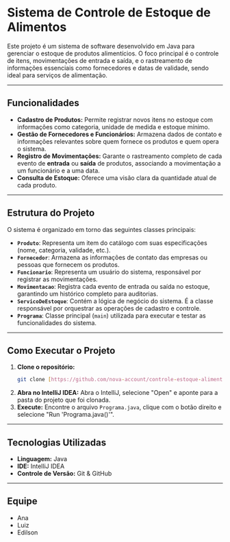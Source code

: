 # Sistema de Controle de Estoque de Alimentos

Este projeto é um sistema de software desenvolvido em Java para gerenciar o estoque de produtos alimentícios. O foco principal é o controle de itens, movimentações de entrada e saída, e o rastreamento de informações essenciais como fornecedores e datas de validade, sendo ideal para serviços de alimentação.

---
## Funcionalidades

* **Cadastro de Produtos:** Permite registrar novos itens no estoque com informações como categoria, unidade de medida e estoque mínimo.
* **Gestão de Fornecedores e Funcionários:** Armazena dados de contato e informações relevantes sobre quem fornece os produtos e quem opera o sistema.
* **Registro de Movimentações:** Garante o rastreamento completo de cada evento de **entrada** ou **saída** de produtos, associando a movimentação a um funcionário e a uma data.
* **Consulta de Estoque:** Oferece uma visão clara da quantidade atual de cada produto.

---
## Estrutura do Projeto

O sistema é organizado em torno das seguintes classes principais:

* **`Produto`**: Representa um item do catálogo com suas especificações (nome, categoria, validade, etc.).
* **`Fornecedor`**: Armazena as informações de contato das empresas ou pessoas que fornecem os produtos.
* **`Funcionario`**: Representa um usuário do sistema, responsável por registrar as movimentações.
* **`Movimentacao`**: Registra cada evento de entrada ou saída no estoque, garantindo um histórico completo para auditorias.
* **`ServicoDeEstoque`**: Contém a lógica de negócio do sistema. É a classe responsável por orquestrar as operações de cadastro e controle.
* **`Programa`**: Classe principal (`main`) utilizada para executar e testar as funcionalidades do sistema.

---
## Como Executar o Projeto

1.  **Clone o repositório:**
    ```bash
    git clone [https://github.com/nova-account/controle-estoque-alimentos.git](https://github.com/nova-account/controle-estoque-alimentos.git)
    ```
2.  **Abra no IntelliJ IDEA:** Abra o IntelliJ, selecione "Open" e aponte para a pasta do projeto que foi clonada.
3.  **Execute:** Encontre o arquivo `Programa.java`, clique com o botão direito e selecione "Run 'Programa.java()'".

---
## Tecnologias Utilizadas

* **Linguagem:** Java
* **IDE:** IntelliJ IDEA
* **Controle de Versão:** Git & GitHub

---
## Equipe

* Ana
* Luiz
* Edilson

